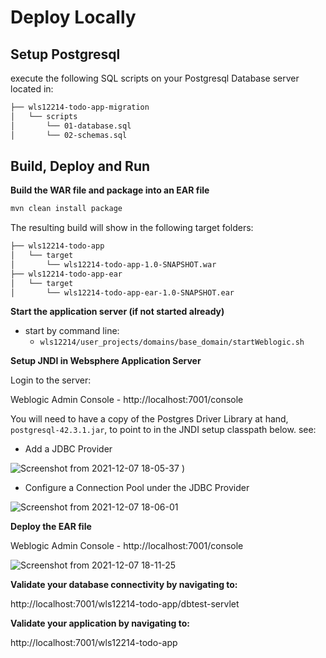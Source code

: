 # Deploy Locally

## Setup Postgresql

execute the following SQL scripts on your Postgresql Database server located in:

```bash
├── wls12214-todo-app-migration
│   └── scripts
│       └── 01-database.sql
│       └── 02-schemas.sql
```

## Build, Deploy and Run

**Build the WAR file and package into an EAR file**

```bash
mvn clean install package
```
The resulting build will show in the following target folders:

```bash
├── wls12214-todo-app
│   └── target
│       └── wls12214-todo-app-1.0-SNAPSHOT.war
├── wls12214-todo-app-ear
│   └── target
│       └── wls12214-todo-app-ear-1.0-SNAPSHOT.ear
```

**Start the application server (if not started already)**

- start by command line:
    - `wls12214/user_projects/domains/base_domain/startWeblogic.sh`

**Setup JNDI in Websphere Application Server**

Login to the server:

Weblogic Admin Console - http://localhost:7001/console


You will need to have a copy of the Postgres Driver Library at hand, `postgresql-42.3.1.jar`, to point to in the JNDI setup classpath below. see:

- Add a JDBC Provider 

![Screenshot from 2021-12-07 18-05-37](https://user-images.githubusercontent.com/61749/145124950-5a1d5350-2afd-4432-9168-2703c6af57b1.png)
)

- Configure a Connection Pool under the JDBC Provider

![Screenshot from 2021-12-07 18-06-01](https://user-images.githubusercontent.com/61749/145124943-ee8df872-7eae-4052-af9d-0d34b6afd62f.png)

**Deploy the EAR file**

Weblogic Admin Console - http://localhost:7001/console

![Screenshot from 2021-12-07 18-11-25](https://user-images.githubusercontent.com/61749/145125393-48379ecf-8dee-4450-a84a-fca0beff8cad.png)


**Validate your database connectivity by navigating to:**

http://localhost:7001/wls12214-todo-app/dbtest-servlet

**Validate your application by navigating to:**

http://localhost:7001/wls12214-todo-app